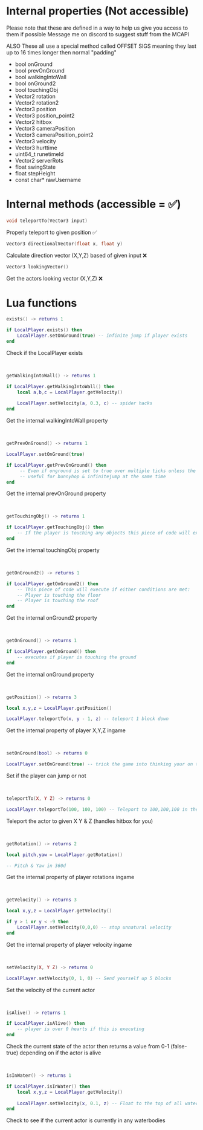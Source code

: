 # Internal properties (Not accessible)

Please note that these are defined in a way to help us give you access to them if possible
Message me on discord to suggest stuff from the MCAPI

ALSO These all use a special method called OFFSET SIGS meaning
they last up to 16 times longer then normal "padding"

- bool onGround
- bool prevOnGround
- bool walkingIntoWall
- bool onGround2
- bool touchingObj
- Vector2 rotation
- Vector2 rotation2
- Vector3 position
- Vector3 position_point2
- Vector2 hitbox
- Vector3 cameraPosition
- Vector3 cameraPosition_point2
- Vector3 velocity
- Vector3 hurttime
- uint64_t runetimeId
- Vector2 serverRots
- float swingState
- float stepHeight
- const char* rawUsername

# Internal methods (accessible = ✅)

```cpp
void teleportTo(Vector3 input)
```
Properly teleport to given position ✅

```cpp
Vector3 directionalVector(float x, float y)
```
Calculate direction vector (X,Y,Z) based of given input ❌

```cpp
Vector3 lookingVector()
```
Get the actors looking vector (X,Y,Z) ❌

# Lua functions

```lua
exists() -> returns 1
```
```lua
if LocalPlayer.exists() then
    LocalPlayer.setOnGround(true) -- infinite jump if player exists
end
```
Check if the LocalPlayer exists

<br/>

```lua
getWalkingIntoWall() -> returns 1
```
```lua
if LocalPlayer.getWalkingIntoWall() then
    local a,b,c = LocalPlayer.getVelocity()
    
    LocalPlayer.setVelocity(a, 0.3, c) -- spider hacks
end
```
Get the internal walkingIntoWall property

<br/>

```lua
getPrevOnGround() -> returns 1
```
```lua
LocalPlayer.setOnGround(true)

if LocalPlayer.getPrevOnGround() then
     -- Even if onground is set to true over multiple ticks unless the player is TRULY on the ground this will stay as false
     -- useful for bunnyhop & infinitejump at the same time
end
```
Get the internal prevOnGround property

<br/>

```lua
getTouchingObj() -> returns 1
```
```lua
if LocalPlayer.getTouchingObj() then
    -- If the player is touching any objects this piece of code will execute
end
```
Get the internal touchingObj property

<br/>

```lua
getOnGround2() -> returns 1
```
```lua
if LocalPlayer.getOnGround2() then
    -- This piece of code will execute if either conditions are met:
    -- Player is touching the floor
    -- Player is touching the roof
end
```
Get the internal onGround2 property

<br/>

```lua
getOnGround() -> returns 1
```
```lua
if LocalPlayer.getOnGround() then
    -- executes if player is touching the ground
end
```
Get the internal onGround property

<br/>

```lua
getPosition() -> returns 3
```
```lua
local x,y,z = LocalPlayer.getPosition()

LocalPlayer.teleportTo(x, y - 1, z) -- teleport 1 block down
```
Get the internal property of player X,Y,Z ingame

<br/>

```lua
setOnGround(bool) -> returns 0
```
```lua
LocalPlayer.setOnGround(true) -- trick the game into thinking your on the ground even if your not
```
Set if the player can jump or not

<br/>

```lua
teleportTo(X, Y Z) -> returns 0
```
```lua
LocalPlayer.teleportTo(100, 100, 100) -- Teleport to 100,100,100 in the world
```
Teleport the actor to given X Y & Z (handles hitbox for you)

<br/>

```lua
getRotation() -> returns 2
```
```lua
local pitch,yaw = LocalPlayer.getRotation()

-- Pitch & Yaw in 360d
```
Get the internal property of player rotations ingame

<br/>

```lua
getVelocity() -> returns 3
```
```lua
local x,y,z = LocalPlayer.getVelocity()

if y > 1 or y < -9 then
    LocalPlayer.setVelocity(0,0,0) -- stop unnatural velocity
end
```
Get the internal property of player velocity ingame

<br/>

```lua
setVelocity(X, Y Z) -> returns 0
```
```lua
LocalPlayer.setVelocity(0, 1, 0) -- Send yourself up 5 blocks 
```
Set the velocity of the current actor

<br/>

```lua
isAlive() -> returns 1
```
```lua
if LocalPlayer.isAlive() then
    -- player is over 0 hearts if this is executing
end
```
Check the current state of the actor then returns a value from 0-1 (false-true) depending on if the actor is alive

<br/>

```lua
isInWater() -> returns 1
```
```lua
if LocalPlayer.isInWater() then
    local x,y,z = LocalPlayer.getVelocity()
    
    LocalPlayer.setVelocity(x, 0.1, z) -- Float to the top of all waterbodies (Excluding lava)
end
```
Check to see if the current actor is currently in any waterbodies
